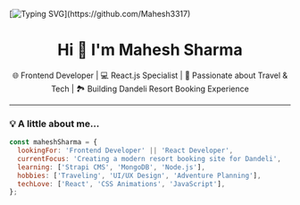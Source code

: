 [![Typing SVG](https://readme-typing-svg.demolab.com?font=Fira+Code&duration=3000&pause=1000&color=F75C7E&center=true&vCenter=true&width=435&lines=Hi+%F0%9F%91%8B+I'm+Mahesh+Sharma;Frontend+Developer+%7C+React+Lover;Building+beautiful+travel+UI%2C+one+pixel+at+a+time!)](https://github.com/Mahesh3317)

<h1 align="center">Hi 👋 I'm Mahesh Sharma</h1>

<p align="center">
🌐 Frontend Developer | 💻 React.js Specialist | 🚀 Passionate about Travel & Tech | 🏞️ Building Dandeli Resort Booking Experience
</p>

---

### 💡 A little about me...

```js
const maheshSharma = {
  lookingFor: 'Frontend Developer' || 'React Developer',
  currentFocus: 'Creating a modern resort booking site for Dandeli',
  learning: ['Strapi CMS', 'MongoDB', 'Node.js'],
  hobbies: ['Traveling', 'UI/UX Design', 'Adventure Planning'],
  techLove: ['React', 'CSS Animations', 'JavaScript'],
};
